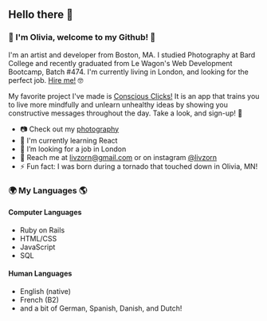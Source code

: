 ## Hello there 🌝

### 🌷 I'm Olivia, welcome to my Github! 🌷

I'm an artist and developer from Boston, MA. I studied Photography at Bard College and recently graduated from Le Wagon's Web Development Bootcamp, Batch #474. I'm currently living in London, and looking for the perfect job. [Hire me!](https://www.linkedin.com/in/livzorn/) 🤓

My favorite project I've made is [Conscious Clicks!](http://www.consciousclicks.org/) It is an app that trains you to live more mindfully and unlearn unhealthy ideas by showing you constructive messages throughout the day. Take a look, and sign-up! 🌈

- 📷 Check out my [photography](http://livzorn.com/)
- 🌱 I'm currently learning React
- 🤔 I’m looking for a job in London
- 💌 Reach me at livzorn@gmail.com or on instagram [@livzorn](https://www.instagram.com/livzorn/)
- ⚡ Fun fact: I was born during a tornado that touched down in Olivia, MN!

### 🌍 My Languages 🌎

#### Computer Languages
- Ruby on Rails
- HTML/CSS
- JavaScript
- SQL

#### Human Languages
- English (native)
- French (B2)
- and a bit of German, Spanish, Danish, and Dutch!



<!--
**livzorn/livzorn** is a ✨ _special_ ✨ repository because its `README.md` (this file) appears on your GitHub profile.

Here are some ideas to get you started:

- 🔭 I’m currently working on ...
- 🌱 I’m currently learning ...
- 👯 I’m looking to collaborate on ...
- 🤔 I’m looking for help with ...
- 💬 Ask me about ...
- 📫 How to reach me: ...
- 😄 Pronouns: ...
- ⚡ Fun fact: ...
-->
